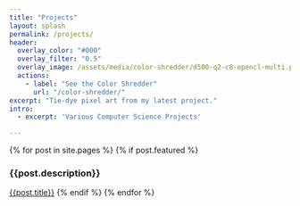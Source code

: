 ```yaml
---
title: "Projects"
layout: splash
permalink: /projects/
header:
  overlay_color: "#000"
  overlay_filter: "0.5"
  overlay_image: /assets/media/color-shredder/d500-q2-c8-opencl-multi.png
  actions:
    - label: "See the Color Shredder"
      url: "/color-shredder/"
excerpt: "Tie-dye pixel art from my latest project."
intro: 
  - excerpt: 'Various Computer Science Projects'

---
```


{% for post in site.pages %}
  {% if post.featured %}
  <h3>{{post.description}}</h3>
  <a href="{{post.url}}" class="{{post.button}}">{{post.title}}</a>
  {% endif %}
{% endfor %}

